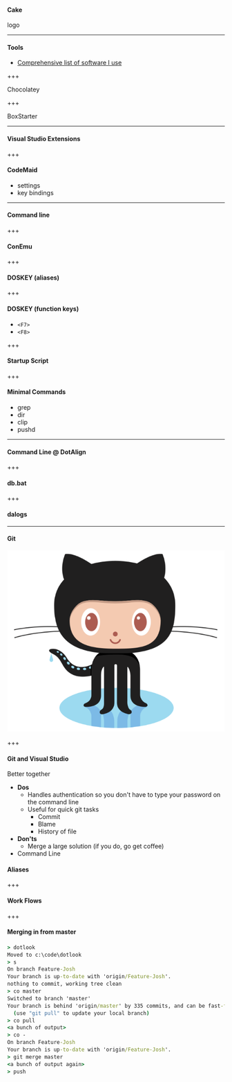 #### Cake

logo


--- 

#### Tools

* [Comprehensive list of software I use](http://quintussential.com/pages/software/)

+++

Chocolatey

+++

BoxStarter

---

#### Visual Studio Extensions

+++

#### CodeMaid

* settings
* key bindings

---
#### Command line

+++

#### ConEmu

+++ 

#### DOSKEY (aliases)

+++

#### DOSKEY (function keys)

* `<F7>`
* `<F8>`

+++

#### Startup Script

+++

#### Minimal Commands

* grep
* dir
* clip
* pushd

---

#### Command Line @ DotAlign

+++

#### db.bat

+++

#### dalogs

---

#### Git

![logo](img/logo_github.png)

+++

#### Git and Visual Studio

Better together

* **Dos**
  * Handles authentication so you don't have to type your password on the command line
  * Useful for quick git tasks
    * Commit
    * Blame
    * History of file
* **Don'ts**
    * Merge a large solution (if you do, go get coffee) 
* Command Line

#### Aliases

+++

#### Work Flows

+++ 

#### Merging in from master

```cmd
> dotlook
Moved to c:\code\dotlook
> s
On branch Feature-Josh
Your branch is up-to-date with 'origin/Feature-Josh'.
nothing to commit, working tree clean
> co master
Switched to branch 'master'
Your branch is behind 'origin/master' by 335 commits, and can be fast-forwarded.
  (use "git pull" to update your local branch)
> co pull
<a bunch of output>
> co -
On branch Feature-Josh
Your branch is up-to-date with 'origin/Feature-Josh'.
> git merge master
<a bunch of output again>
> push
```